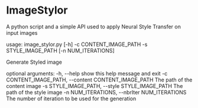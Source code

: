 # ImageStylor
A python script and a simple API used to apply Neural Style Transfer on input images


usage: image_stylor.py [-h] -c CONTENT_IMAGE_PATH -s STYLE_IMAGE_PATH
                       [-n NUM_ITERATIONS]

Generate Styled image

optional arguments:
  -h, --help            show this help message and exit
  -c CONTENT_IMAGE_PATH, --content CONTENT_IMAGE_PATH
                        The path of the content image
  -s STYLE_IMAGE_PATH, --style STYLE_IMAGE_PATH
                        The path of the style image
  -n NUM_ITERATIONS, --nbrIter NUM_ITERATIONS
                        The number of iteration to be used for the generation

